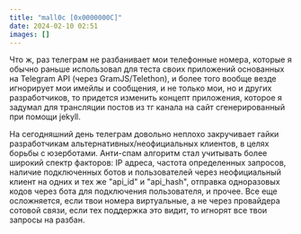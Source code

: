 ```yaml
---
title: "mall0c [0x0000000C]"
date: 2024-02-10 02:51
images: []
---
```


Что ж, раз телеграм не разбанивает мои телефонные номера, которые я обычно раньше использовал для теста своих приложений основанных на Telegram API (через GramJS/Telethon), и более того вообще везде игнорирует мои имейлы и сообщения, и не только мои, но и других разработчиков, то придется изменить концепт приложения, которое я задумал для трансляции постов из тг канала на сайт сгенерированный при помощи jekyll.  
  
На сегодняшний день телеграм довольно неплохо закручивает гайки разработчикам альтернативных/неофициальных клиентов, в целях борьбы с юзерботами. Анти-спам алгоритм стал учитывать более широкий спектр факторов: IP адреса, частота определенных запросов, наличие подключенных ботов и пользователей через неофициальный клиент на одних и тех же "api_id" и "api_hash", отправка одноразовых кодов через бота для подключения пользователя, и прочее. Все еще осложняется, если твои номера виртуальные, а не через провайдера сотовой связи, если тех поддержка это видит, то игнорят все твои запросы на разбан.  
